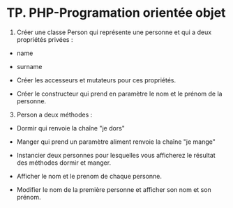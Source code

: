 # TP. PHP-Programation orientée objet

1. Créer une classe Person qui représente une personne et qui a deux propriétés privées :
  - name
  - surname


  - Créer les accesseurs et mutateurs pour ces propriétés.
  - Créer le constructeur qui prend en paramètre le nom et le prénom de la personne.


3. Person a deux méthodes :
  - Dormir qui renvoie la chaîne "je dors"
  - Manger qui prend un paramètre aliment renvoie la chaîne "je mange"

  - Instancier deux personnes pour lesquelles vous afficherez le résultat des méthodes dormir et manger.
  - Afficher le nom et le prenom de chaque personne.
  - Modifier le nom de la première personne et afficher son nom et son prénom.